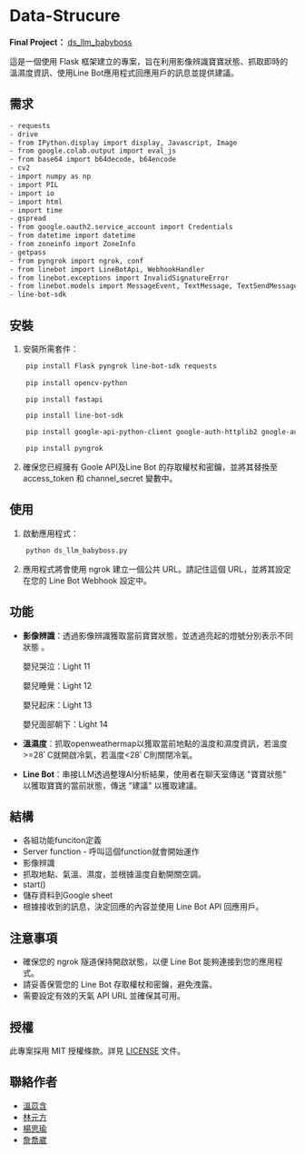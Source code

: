 # Data-Strucure
**Final Project：**
[ds_llm_babyboss](https://colab.research.google.com/drive/1BF-IPPRmj68i8540-3rY8B-4iQWJ2vdc#scrollTo=z93fyaqfsxoL)

這是一個使用 Flask 框架建立的專案，旨在利用影像辨識寶寶狀態、抓取即時的溫濕度資訊、使用Line Bot應用程式回應用戶的訊息並提供建議。

## 需求
```bash
- requests
- drive
- from IPython.display import display, Javascript, Image
- from google.colab.output import eval_js
- from base64 import b64decode, b64encode
- cv2
- import numpy as np
- import PIL
- import io
- import html
- import time
- gspread
- from google.oauth2.service_account import Credentials
- from datetime import datetime
- from zoneinfo import ZoneInfo
- getpass
- from pyngrok import ngrok, conf
- from linebot import LineBotApi, WebhookHandler
- from linebot.exceptions import InvalidSignatureError
- from linebot.models import MessageEvent, TextMessage, TextSendMessage, StickerSendMessage, ImageSendMessage, LocationSendMessage
- line-bot-sdk
```
## 安裝

1. 安裝所需套件：
```bash
    pip install Flask pyngrok line-bot-sdk requests
    
    pip install opencv-python

    pip install fastapi

    pip install line-bot-sdk

    pip install google-api-python-client google-auth-httplib2 google-auth-oauthlib

    pip install pyngrok
```

2. 確保您已經擁有 Goole API及Line Bot 的存取權杖和密鑰，並將其替換至 access_token 和 channel_secret 變數中。

## 使用

1. 啟動應用程式：

```bash
    python ds_llm_babyboss.py
``` 

2. 應用程式將會使用 ngrok 建立一個公共 URL。請記住這個 URL，並將其設定在您的 Line Bot Webhook 設定中。

## 功能

- **影像辨識**：透過影像辨識獲取當前寶寶狀態，並透過亮起的燈號分別表示不同狀態 。

     嬰兒哭泣：Light 11
  
     嬰兒睡覺：Light 12

     嬰兒起床：Light 13
  
     嬰兒面部朝下：Light 14
  
- **溫濕度**：抓取openweathermap以獲取當前地點的溫度和濕度資訊，若溫度>=28ﾟC就開啟冷氣，若溫度<28ﾟC則關閉冷氣。
         
- **Line Bot**：串接LLM透過整理AI分析結果，使用者在聊天室傳送 "寶寶狀態" 以獲取寶寶的當前狀態，傳送 "建議" 以獲取建議。


## 結構
- 各組功能funciton定義
- Server function - 呼叫這個function就會開始運作
- 影像辨識
- 抓取地點、氣溫、濕度，並根據溫度自動開關空調。
- start()
- 儲存資料到Google sheet
- 根據接收到的訊息，決定回應的內容並使用 Line Bot API 回應用戶。

## 注意事項

- 確保您的 ngrok 隧道保持開啟狀態，以便 Line Bot 能夠連接到您的應用程式。
- 請妥善保管您的 Line Bot 存取權杖和密鑰，避免洩露。
- 需要設定有效的天氣 API URL 並確保其可用。

## 授權

此專案採用 MIT 授權條款。詳見 [LICENSE](LICENSE) 文件。

## 聯絡作者


- [溫苡含](https://github.com/sophieuen2003/DS)
- [林元方](https://github.com/Duckucy/112-2-Data-Structure)
- [楊思瑜](https://github.com/szuyu830)
- [詹喬崴](https://github.com/chiaoweichan/Data-Strucure)
